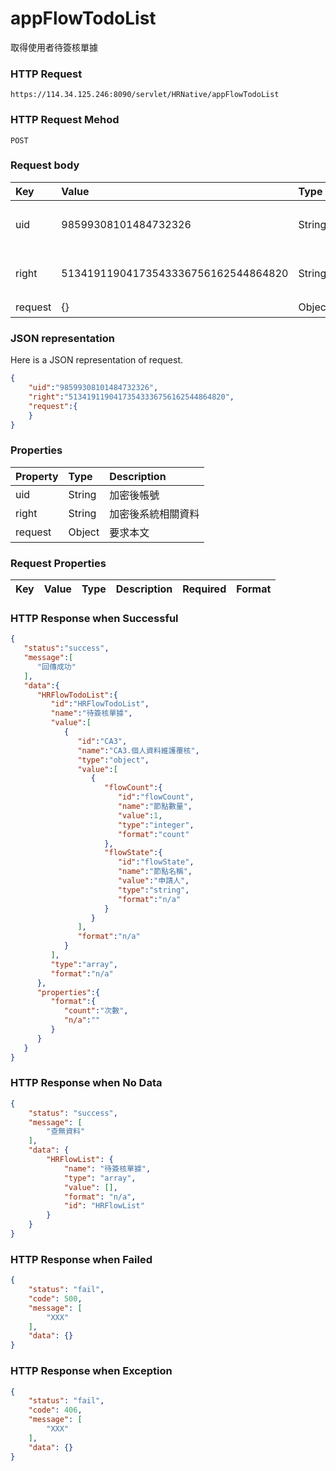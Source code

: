 # appFlowTodoList
取得使用者待簽核單據

### HTTP Request
```
https://114.34.125.246:8090/servlet/HRNative/appFlowTodoList
```

### HTTP Request Mehod
```
POST
```

### Request body
| Key | Value | Type | Description |
|:----------|:-------------|:-----|:------------|
| uid | 98599308101484732326 | String | 需透過appLogin取得
| right | 51341911904173543336756162544864820 | String | 需透過appLogin取得 |
| request | {} | Object | 查詢條件

### JSON representation
Here is a JSON representation of request.
```json
{
    "uid":"98599308101484732326",
    "right":"51341911904173543336756162544864820",
    "request":{
    }
}
```

### Properties
| Property | Type | Description |
|:---------|:-----|:------------|
| uid   | String | 加密後帳號 |
| right | String | 加密後系統相關資料 |
| request | Object | 要求本文 |

### Request Properties
| Key | Value | Type | Description | Required | Format |
|:----------|:-------------|:-----|:------------|:------------|:------------|


### HTTP Response when Successful
```json
{
   "status":"success",
   "message":[
      "回傳成功"
   ],
   "data":{
      "HRFlowTodoList":{
         "id":"HRFlowTodoList",
         "name":"待簽核單據",
         "value":[
            {
               "id":"CA3",
               "name":"CA3.個人資料維護覆核",
               "type":"object",
               "value":[
                  {
                     "flowCount":{
                        "id":"flowCount",
                        "name":"節點數量",
                        "value":1,
                        "type":"integer",
                        "format":"count"
                     },
                     "flowState":{
                        "id":"flowState",
                        "name":"節點名稱",
                        "value":"申請人",
                        "type":"string",
                        "format":"n/a"
                     }
                  }
               ],
               "format":"n/a"
            }
         ],
         "type":"array",
         "format":"n/a"
      },
      "properties":{
         "format":{
            "count":"次數",
            "n/a":""
         }
      }
   }
}
```

### HTTP Response when No Data 
```json
{
    "status": "success",
    "message": [
        "查無資料"
    ],
    "data": {
        "HRFlowList": {
            "name": "待簽核單據",
            "type": "array",
            "value": [],
            "format": "n/a",
            "id": "HRFlowList"
        }
    }
}
```

### HTTP Response when Failed
```json
{
    "status": "fail",
    "code": 500,
    "message": [
        "XXX"
    ],
    "data": {}
}
```

### HTTP Response when Exception
```json
{
    "status": "fail",
    "code": 406,
    "message": [
        "XXX"
    ],
    "data": {}
}
```

